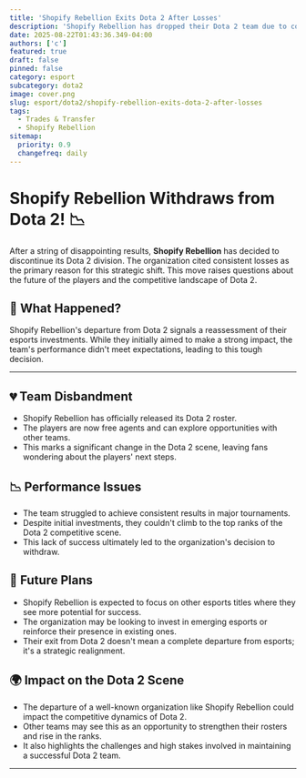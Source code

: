 ```yaml
---
title: 'Shopify Rebellion Exits Dota 2 After Losses'
description: 'Shopify Rebellion has dropped their Dota 2 team due to consistent losses, marking a significant shift in their esports strategy.'
date: 2025-08-22T01:43:36.349-04:00
authors: ['c']
featured: true
draft: false
pinned: false
category: esport
subcategory: dota2
image: cover.png
slug: esport/dota2/shopify-rebellion-exits-dota-2-after-losses
tags:
  - Trades & Transfer
  - Shopify Rebellion
sitemap:
  priority: 0.9
  changefreq: daily
---
```

# Shopify Rebellion Withdraws from Dota 2! 📉

After a string of disappointing results, **Shopify Rebellion** has decided to discontinue its Dota 2 division. The organization cited consistent losses as the primary reason for this strategic shift. This move raises questions about the future of the players and the competitive landscape of Dota 2.

## 🤔 What Happened?

Shopify Rebellion's departure from Dota 2 signals a reassessment of their esports investments. While they initially aimed to make a strong impact, the team's performance didn't meet expectations, leading to this tough decision.

---

## 💔 Team Disbandment

-   Shopify Rebellion has officially released its Dota 2 roster.
-   The players are now free agents and can explore opportunities with other teams.
-   This marks a significant change in the Dota 2 scene, leaving fans wondering about the players' next steps.

## 📉 Performance Issues

-   The team struggled to achieve consistent results in major tournaments.
-   Despite initial investments, they couldn't climb to the top ranks of the Dota 2 competitive scene.
-   This lack of success ultimately led to the organization's decision to withdraw.

## 🌟 Future Plans

-   Shopify Rebellion is expected to focus on other esports titles where they see more potential for success.
-   The organization may be looking to invest in emerging esports or reinforce their presence in existing ones.
-   Their exit from Dota 2 doesn't mean a complete departure from esports; it's a strategic realignment.

## 🌍 Impact on the Dota 2 Scene

-   The departure of a well-known organization like Shopify Rebellion could impact the competitive dynamics of Dota 2.
-   Other teams may see this as an opportunity to strengthen their rosters and rise in the ranks.
-   It also highlights the challenges and high stakes involved in maintaining a successful Dota 2 team.

---
